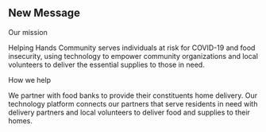 New Message
-----------------
Our mission

Helping Hands Community serves individuals at risk for COVID-19 and food insecurity, using technology to empower community organizations and local volunteers to deliver the essential supplies to those in need.

How we help

We partner with food banks to provide their constituents home delivery. Our technology platform connects our partners that serve residents in need with delivery partners and local volunteers to deliver food and supplies to their homes.
